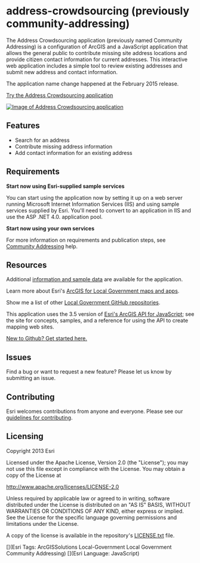 # address-crowdsourcing (previously community-addressing)

The Address Crowdsourcing application (previously named Community Addressing) is a configuration of ArcGIS and a JavaScript application that allows the general public to contribute missing site address locations and provide citizen contact information for current addresses.  This interactive web application includes a simple tool to review existing addresses and submit new address and contact information.

The application name change happened at the February 2015 release.

[Try the Address Crowdsourcing application](http://links.esri.com/localgovernment/tryit/CommunityAddressing/)

[![Image of Address Crowdsourcing application](community-addressing.png "Address Crowdsourcing application")](http://links.esri.com/localgovernment/tryit/CommunityAddressing/)

## Features

* Search for an address
* Contribute missing address information
* Add contact information for an existing address

## Requirements

**Start now using Esri-supplied sample services**

You can start using the application now by setting it up on a web server running Microsoft Internet Information Services (IIS) and using sample services supplied by Esri.
You'll need to convert to an application in IIS and use the ASP .NET 4.0. application pool.

**Start now using your own services**

For more information on requirements and publication steps, see [Community Addressing](http://links.esri.com/localgovernment/help/10.2/CommunityAddressing) help.

## Resources

Additional [information and sample data](http://www.arcgis.com/home/item.html?id=a1bed775a20c430f987573c02574e696) are available for the application.

Learn more about Esri's [ArcGIS for Local Government maps and apps](http://solutions.arcgis.com/local-government/).

Show me a list of other [Local Government GitHub repositories](http://esri.github.io/#Local-Government).

This application uses the 3.5 version of [Esri's ArcGIS API for JavaScript](http://help.arcgis.com/en/webapi/javascript/arcgis/); see the site for concepts, samples, and a reference for using the API to create mapping web sites.

[New to Github? Get started here.](http://htmlpreview.github.com/?https://github.com/Esri/esri.github.com/blob/master/help/esri-getting-to-know-github.html)

## Issues

Find a bug or want to request a new feature?  Please let us know by submitting an issue.

## Contributing

Esri welcomes contributions from anyone and everyone.
Please see our [guidelines for contributing](https://github.com/esri/contributing).

## Licensing

Copyright 2013 Esri

Licensed under the Apache License, Version 2.0 (the "License");
you may not use this file except in compliance with the License.
You may obtain a copy of the License at

   http://www.apache.org/licenses/LICENSE-2.0

Unless required by applicable law or agreed to in writing, software
distributed under the License is distributed on an "AS IS" BASIS,
WITHOUT WARRANTIES OR CONDITIONS OF ANY KIND, either express or implied.
See the License for the specific language governing permissions and
limitations under the License.

A copy of the license is available in the repository's
[LICENSE.txt](LICENSE.txt) file.

[](Esri Tags: ArcGISSolutions Local-Government Local Government Community Addressing)
[](Esri Language: JavaScript)
